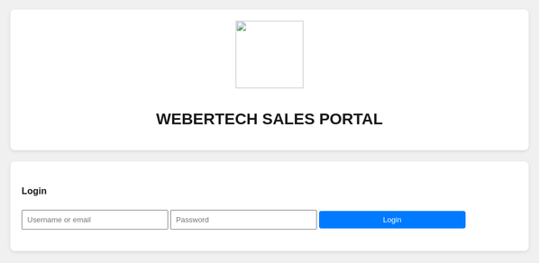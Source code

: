 <!DOCTYPE html>
<html lang="en">
<head>
  <meta charset="UTF-8">
  <title>WEBERTECH SALES PORTAL</title>
  <script src="https://cdn.jsdelivr.net/npm/chart.js"></script>
  <script src="https://cdnjs.cloudflare.com/ajax/libs/xlsx/0.17.0/xlsx.full.min.js"></script>
  <style>
    body { font-family: Arial; background:#f0f0f0; padding:20px; max-width:1000px; margin:auto; }
    .card { background:#fff; border-radius:8px; padding:20px; margin-bottom:20px; box-shadow:0 2px 6px rgba(0,0,0,0.1); }
    input, select, button { padding:8px; margin:8px 0; width:100%; max-width:260px; }
    button { cursor:pointer; background:#007BFF; color:#fff; border:none; border-radius:4px; }
    button.logout { background:#dc3545; float:right; }
    table { width:100%; border-collapse:collapse; margin-top:20px; }
    th, td { border:1px solid #ccc; padding:8px; text-align:left; }
    th { background:#eee; }
    .flex { display:flex; gap:20px; flex-wrap:wrap; margin-bottom:15px; }
    .error { color:red; margin-top:10px; }
    #dashboard, #adminPanel, #logoutBtn { display:none; }
  </style>
</head>
<body>

  <div class="card" style="text-align:center;">
    <img src="https://i.ibb.co/SXbQMjqc/IMG-20250614-WA0016.jpg" width="120" style="margin:auto;">
    <h1>WEBERTECH SALES PORTAL</h1>
  </div>

  <div id="loginPage" class="card">
    <h3>Login</h3>
    <input id="username" placeholder="Username or email">
    <input id="password" type="password" placeholder="Password">
    <button onclick="login()">Login</button>
    <div id="loginError" class="error"></div>
  </div>

  <div id="dashboard" class="card">
    <button id="logoutBtn" class="logout" onclick="logout()">Logout</button>
    <h2>Welcome, <span id="empName"></span></h2>

    <div id="adminPanel" class="card">
      <h3>Manage Stock</h3>
      <div class="flex">
        <select id="stockCategory">
          <option>Cyber Services</option><option>Stationery</option><option>Electronics</option>
          <option>Gas Refill</option><option>Full Gas Cylinder</option><option>Gas Accessories</option>
        </select>
        <input id="stockItem" placeholder="New stock item">
        <input id="stockQty" type="number" placeholder="Qty">
        <button onclick="addStock()">Add Stock</button>
      </div>
      <table id="stockTable"><thead><tr><th>Category</th><th>Item</th><th>Qty</th></tr></thead><tbody></tbody></table>
    </div>

    <h3>Record Sale</h3>
    <div class="flex">
      <select id="saleCategory">
        <option>Cyber Services</option><option>Stationery</option><option>Electronics</option>
        <option>Gas Refill</option><option>Full Gas Cylinder</option><option>Gas Accessories</option>
      </select>
      <input id="saleItem" placeholder="Item or Service">
      <input id="saleQty" type="number" placeholder="Qty">
      <input id="salePrice" type="number" placeholder="Unit Price (KES)">
      <select id="salePayment">
        <option>Cash</option><option>MPESA Till</option><option>Bank Paybill</option><option>Send Money</option>
      </select>
      <input id="saleMpesa" placeholder="MPESA Confirmation ID (optional)">
      <button onclick="addSale()">Add Sale</button>
    </div>

    <div class="flex">
      <h4>Total Sales: KES <span id="totalSales">0</span></h4>
      <h4>Daily Wage: KES <span id="dailyWage">0</span></h4>
    </div>

    <div class="flex">
      <label>From: <input type="date" id="fromDate" onchange="renderSales()"></label>
      <label>To: <input type="date" id="toDate" onchange="renderSales()"></label>
      <input id="search" placeholder="Search..." oninput="renderSales()">
      <button onclick="print()">Print</button>
      <button onclick="exportToExcel()">Export to Excel</button>
    </div>

    <table id="salesTable"><thead><tr>
      <th>Date</th><th>Employee</th><th>Category</th><th>Item</th><th>Qty</th><th>Price</th><th>Total</th><th>Payment</th><th>MPESA</th><th>Action</th>
    </tr></thead><tbody></tbody></table>

    <canvas id="chartCanvas" style="margin-top:30px;"></canvas>
  </div>

<script>
  const users = {
    "fkioko@webergroup":{name:"Fidelis Kioko",password:"fidelis@weber",isAdmin:true},
    "fmwangi@webergroup":{name:"Florence Mwangi",password:"florence@weber",isAdmin:false},
    "mkyalo@webergroup":{name:"Martin Kyalo",password:"martin@weber",isAdmin:false},
    "powen@webergroup":{name:"Philip Owen",password:"philip@weber",isAdmin:false},
    "dkipngeno@webergroup":{name:"Duncan Kipngeno",password:"duncan@weber",isAdmin:false}
  };

  let currentUser=null,sales=[],stock=[],chart;

  function login(){
    const u=username.value.trim().toLowerCase(),p=password.value;
    if(users[u]&&users[u].password===p){
      currentUser={username:u,name:users[u].name,isAdmin:users[u].isAdmin};
      loginPage.style.display="none";
      dashboard.style.display="block";
      logoutBtn.style.display="inline-block";
      empName.textContent=currentUser.name;
      adminPanel.style.display=currentUser.isAdmin?"block":"none";
      renderStock();renderSales();
    }else loginError.textContent="Invalid username or password";
  }

  function logout(){
    currentUser=null;
    dashboard.style.display="none";
    loginPage.style.display="block";
    loginError.textContent="";
    username.value=password.value="";
    if(chart){ chart.destroy(); chart=null; }
  }

  function addStock(){
    const cat=stockCategory.value,it=stockItem.value.trim(),qt=parseInt(stockQty.value);
    if(!it||qt<=0)return alert("Invalid stock");
    stock.push({category:cat,item:it,quantity:qt});
    stockItem.value=stockQty.value="";
    renderStock();
  }

  function renderStock(){
    const tb=stockTable.querySelector("tbody");
    tb.innerHTML=stock.map(s=>`<tr><td>${s.category}</td><td>${s.item}</td><td>${s.quantity}</td></tr>`).join("");
  }

  function addSale(){
    const cat=saleCategory.value,it=saleItem.value.trim(),qt=parseInt(saleQty.value),
          pr=parseFloat(salePrice.value),pm=salePayment.value,mp=saleMpesa.value.trim();
    if(!it||qt<=0||pr<=0)return alert("Fill valid sale details");
    const st=stock.find(s=>s.item.toLowerCase()===it.toLowerCase());
    if(st){
      if(st.quantity<qt)return alert("Not enough stock");
      st.quantity-=qt;
      renderStock();
    }
    sales.push({date:new Date(),employee:currentUser.name,username:currentUser.username,
      category:cat,item:it,qty:qt,price:pr,total:qt*pr,payment:pm,mpesa:mp});
    saleItem.value=saleQty.value=salePrice.value=saleMpesa.value="";
    renderSales();
  }

  function renderSales(){
    const from=fromDate.value?new Date(fromDate.value):null,to=toDate.value?new Date(toDate.value):null,
          term=search.value.trim().toLowerCase();
    const filtered=sales.filter(s=>{
      if(!currentUser.isAdmin && s.username!==currentUser.username) return false;
      const d=new Date(s.date);
      if(from&&d<from||to&&d>to)return false;
      return !term||Object.values(s).some(v=>String(v).toLowerCase().includes(term));
    });
    let total=0;
    salesTable.querySelector("tbody").innerHTML=filtered.map((s,i)=>{
      total+=s.total;
      return `<tr>
        <td>${new Date(s.date).toLocaleString()}</td><td>${s.employee}</td><td>${s.category}</td><td>${s.item}</td><td>${s.qty}</td><td>${s.price}</td><td>${s.total}</td><td>${s.payment}</td><td>${s.mpesa}</td><td><button onclick="deleteSale(${i})">Delete</button></td>
      </tr>`;
    }).join("");
    totalSales.textContent=total.toFixed(2);
    dailyWage.textContent=total>=1300?300:total>=800?250:total>=650?150:total>=350?100:0;
    renderChart(filtered);
  }

  function deleteSale(i){ sales.splice(i,1); renderSales(); }

  function exportToExcel(){
    const X = sales.filter(s=>currentUser.isAdmin||s.username===currentUser.username)
      .map(s=>({Date:s.date.toLocaleString(),Employee:s.employee,Category:s.category,Item:s.item,Qty:s.qty,Price:s.price,Total:s.total,Payment:s.payment,MPESA:s.mpesa}));
    const ws=XLSX.utils.json_to_sheet(X), wb=XLSX.utils.book_new();
    XLSX.utils.book_append_sheet(wb, ws, "Sales"); XLSX.writeFile(wb, "webertech_sales.xlsx");
  }

  function renderChart(list){
    if(chart){ chart.destroy(); chart=null; }
    const daily={}, empTotals={};
    list.forEach(s=>{
      const d=s.date.toISOString().split("T")[0];
      daily[d]=(daily[d]||0)+s.total;
      if(currentUser.isAdmin){
        empTotals[s.employee]=empTotals[s.employee]||{};
        empTotals[s.employee][d]=(empTotals[s.employee][d]||0)+s.total;
      }
    });
    const labels=Object.keys(daily).sort();
    const datasets=[{ label: currentUser.isAdmin?"Total Sales":"Your Sales", data:labels.map(d=>daily[d]), borderColor:"#007BFF", fill:false }];
    if(currentUser.isAdmin){
      Object.keys(empTotals).forEach((emp,i)=>{
        const color=["#e6194B","#3cb44b","#ffe119","#4363d8","#f58231"][i%5];
        datasets.push({ label:emp, data:labels.map(d=>empTotals[emp][d]||0), borderColor:color, fill:false });
      });
    }
    const ctx=document.getElementById("chartCanvas").getContext("2d");
    chart=new Chart(ctx,{type:"line",data:{labels,datasets},options:{scales:{y:{beginAtZero:true}}}});
  }

  function print(){ window.print(); }
</script>

</body>
</html>
